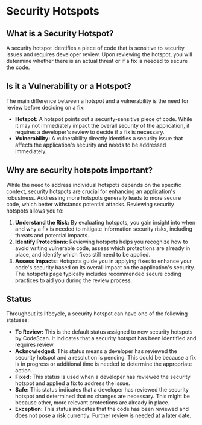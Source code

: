 # Security Hotspots

## **What is a Security Hotspot?**

A security hotspot identifies a piece of code that is sensitive to security issues and requires developer review. Upon reviewing the hotspot, you will determine whether there is an actual threat or if a fix is needed to secure the code.

## **Is it a Vulnerability or a Hotspot?**

The main difference between a hotspot and a vulnerability is the need for review before deciding on a fix:

* **Hotspot:** A hotspot points out a security-sensitive piece of code. While it may not immediately impact the overall security of the application, it requires a developer's review to decide if a fix is necessary.
* **Vulnerability:** A vulnerability directly identifies a security issue that affects the application's security and needs to be addressed immediately.

## **Why are security hotspots important?**

While the need to address individual hotspots depends on the specific context, security hotspots are crucial for enhancing an application's robustness. Addressing more hotspots generally leads to more secure code, which better withstands potential attacks. Reviewing security hotspots allows you to:

1. **Understand the Risk:** By evaluating hotspots, you gain insight into when and why a fix is needed to mitigate information security risks, including threats and potential impacts.
2. **Identify Protections:** Reviewing hotspots helps you recognize how to avoid writing vulnerable code, assess which protections are already in place, and identify which fixes still need to be applied.
3. **Assess Impacts:** Hotspots guide you in applying fixes to enhance your code's security based on its overall impact on the application's security. The hotspots page typically includes recommended secure coding practices to aid you during the review process.

## **Status**

Throughout its lifecycle, a security hotspot can have one of the following statuses:

* **To Review:** This is the default status assigned to new security hotspots by CodeScan. It indicates that a security hotspot has been identified and requires review.
* **Acknowledged:** This status means a developer has reviewed the security hotspot and a resolution is pending. This could be because a fix is in progress or additional time is needed to determine the appropriate action.
* **Fixed:** This status is used when a developer has reviewed the security hotspot and applied a fix to address the issue.
* **Safe:** This status indicates that a developer has reviewed the security hotspot and determined that no changes are necessary. This might be because other, more relevant protections are already in place.
* **Exception**: This status indicates that the code has been reviewed and does not pose a risk currently. Further review is needed at a later date.
